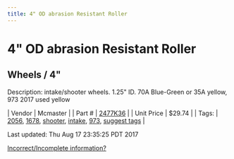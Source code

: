 ```yaml
---
title: 4" OD abrasion Resistant Roller
---
```


# 4" OD abrasion Resistant Roller
## Wheels / 4"
Description: 	intake/shooter wheels. 1.25" ID. 70A Blue-Green or 35A yellow, 973 2017 used yellow 

| Vendor | Mcmaster | 
| Part # | [2477K36](https://www.mcmaster.com/#2477K36) | 
| Unit Price | $29.74 | 
| Tags: | [2056](https://jgermita.github.io/frc-parts/search/?q=2056), [1678](https://jgermita.github.io/frc-parts/search/?q=1678), [shooter](https://jgermita.github.io/frc-parts/search/?q=shooter), [intake](https://jgermita.github.io/frc-parts/search/?q=intake), [973](https://jgermita.github.io/frc-parts/search/?q=973), [suggest tags](https://docs.google.com/forms/d/e/1FAIpQLSeWyY8v3RgOty-MyWmh9U0iivNYN_molChYyS-0U-o-kOAv_g/viewform) | 

Last updated: Thu Aug 17 23:35:25 PDT 2017

 [Incorrect/Incomplete information?](https://docs.google.com/forms/d/e/1FAIpQLSeWyY8v3RgOty-MyWmh9U0iivNYN_molChYyS-0U-o-kOAv_g/viewform)